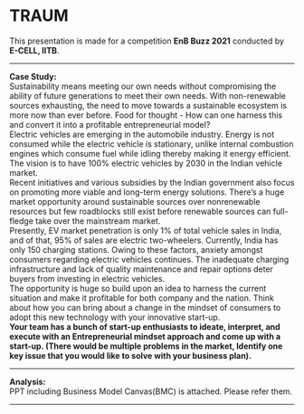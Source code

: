 # TRAUM

This presentation is made for a competition **EnB Buzz 2021** conducted by **E-CELL, IITB**.</span><hr>

**Case Study:**</br>
Sustainability means meeting our own needs without compromising the ability of
future generations to meet their own needs. With non-renewable sources
exhausting, the need to move towards a sustainable ecosystem is more now than ever
before. Food for thought - How can one harness this and convert it into a profitable
entrepreneurial model?</br>
Electric vehicles are emerging in the automobile industry. Energy is not consumed while
the electric vehicle is stationary, unlike internal combustion engines which consume fuel
while idling thereby making it energy efficient. The vision is to have 100% electric
vehicles by 2030 in the Indian vehicle market.</br>
Recent initiatives and various subsidies by the Indian government also focus on
promoting more viable and long-term energy solutions. There’s a huge market
opportunity around sustainable sources over nonrenewable resources but few
roadblocks still exist before renewable sources can full-fledge take over the mainstream
market.</br>
Presently, EV market penetration is only 1% of total vehicle sales in India, and of that,
95% of sales are electric two-wheelers. Currently, India has only 150 charging stations.
Owing to these factors, anxiety amongst consumers regarding electric vehicles
continues. The inadequate charging infrastructure and lack of quality maintenance and
repair options deter buyers from investing in electric vehicles.</br>
The opportunity is huge so build upon an idea to harness the current situation and make
it profitable for both company and the nation. Think about how you can bring about a
change in the mindset of consumers to adopt this new technology with your innovative
start-up.</br>
**Your team has a bunch of start-up enthusiasts to ideate, interpret, and execute with an
Entrepreneurial mindset approach and come up with a start-up. (There would be multiple
problems in the market, Identify one key issue that you would like to solve with your
business plan).**</span><hr>

**Analysis:**</br>
 PPT including Business Model Canvas(BMC) is attached. Please refer them.<hr>
